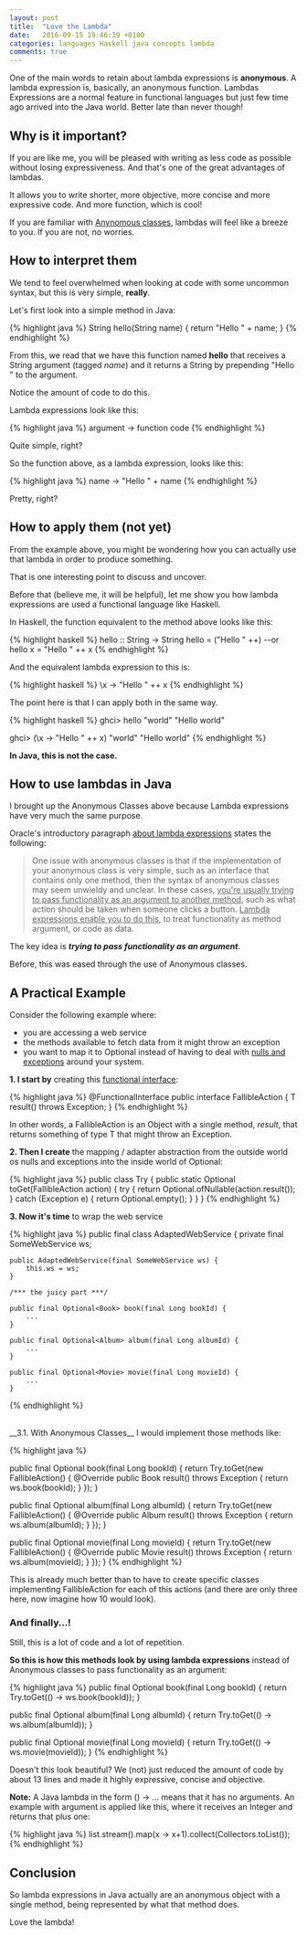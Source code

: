 ```yaml
---
layout: post
title:  "Love the Lambda"
date:   2016-09-15 19:46:39 +0100
categories: languages Haskell java concepts lambda
comments: true
---
```



One of the main words to retain about lambda expressions is __anonymous__. A lambda expression is, basically, an anonymous function. 
Lambdas Expressions are a normal feature in functional languages but just few time ago arrived into the Java world. Better late than never though!

## Why is it important?
If you are like me, you will be pleased with writing as less code as possible without losing expressiveness. And that's one of the great advantages of lambdas.

It allows you to write shorter, more objective, more concise and more expressive code. And more function, which is cool!

If you are familiar with [Anynomous classes](https://www.google.pt/search?client=safari&rls=en&q=anynomous+classes&ie=UTF-8&oe=UTF-8&gfe_rd=cr&ei=FQTbV5ShFajA8geOw7-YBQ), lambdas will feel like a breeze to you. 
If you are not, no worries.

## How to interpret them

We tend to feel overwhelmed when looking at code with some uncommon syntax, but this is very simple, __really__.

Let's first look into a simple method in Java:

{% highlight java %}
String hello(String name) {
    return "Hello " + name;
}
{% endhighlight %}

From this, we read that we have this function named __hello__ that receives a String argument (tagged _name_) and it returns a String by prepending "Hello " to the argument.

Notice the amount of code to do this. 

Lambda expressions look like this:

{% highlight java %}
argument -> function code
{% endhighlight %}

Quite simple, right?

So the function above, as a lambda expression, looks like this:

{% highlight java %}
name -> "Hello " + name
{% endhighlight %}


Pretty, right?


## How to apply them (not yet)

From the example above, you might be wondering how you can actually use that lambda in order to produce something. 

That is one interesting point to discuss and uncover. 

Before that (believe me, it will be helpful), let me show you how lambda expressions are used a functional language like Haskell.

In Haskell, the function equivalent to the method above looks like this:

{% highlight haskell %}
hello :: String -> String
hello = ("Hello " ++)
--or
hello x = "Hello " ++ x 
{% endhighlight %}

And the equivalent lambda expression to this is:

{% highlight haskell %}
\x -> "Hello " ++ x
{% endhighlight %}


The point here is that I can apply both in the same way.

{% highlight haskell %}
ghci> hello "world"
"Hello world"

ghci> (\x -> "Hello " ++ x) "world"
"Hello world"
{% endhighlight %}


__In Java, this is not the case.__

## How to use lambdas in Java

I brought up the Anonymous Classes above because Lambda expressions have very much the same purpose.

Oracle's introductory paragraph [about lambda expressions](http://docs.oracle.com/javase/tutorial/java/javaOO/lambdaexpressions.html) states the following:

<blockquote>
    One issue with anonymous classes is that if the implementation of your anonymous class is very simple, such as an interface that contains only one method, then the syntax of anonymous classes may seem unwieldy and unclear. In these cases, <u>you're usually trying to pass functionality as an argument to another method</u>, such as what action should be taken when someone clicks a button. <u>Lambda expressions enable you to do this</u>, to treat functionality as method argument, or code as data.
</blockquote>

The key idea is **_trying to pass functionality as an argument_**.

Before, this was eased through the use of Anonymous classes.


## A Practical Example

Consider the following example where:

* you are accessing a web service
* the methods available to fetch data from it might throw an exception
* you want to map it to Optional<T> instead of having to deal with [nulls and exceptions](http://nunoalexandre.github.io/2016/08/31/why-optional-is-better-than-null) around your system.


__1. I start by__ creating this [functional interface](http://stackoverflow.com/questions/36881826/what-is-use-of-functional-interface-in-java-8/36882003):

{% highlight java %}
@FunctionalInterface
public interface FallibleAction<T> {
    T result() throws Exception;
}
{% endhighlight %}

In other words, a FallibleAction is an Object with a single method, _result_, that returns something of type T that might throw an Exception.


__2. Then I create__ the mapping / adapter abstraction from the outside world os nulls and exceptions into the inside world of Optional:

{% highlight java %}
public class Try {
    public static <T> Optional<T> toGet(FallibleAction<T> action) {
        try {
            return Optional.ofNullable(action.result());
        } catch (Exception e) {
            return Optional.empty();
        }
    }
}
{% endhighlight %}

__3. Now it's time__ to wrap the web service

{% highlight java %}
public final class AdaptedWebService {
    private final SomeWebService ws; 

    public AdaptedWebService(final SomeWebService ws) {
        this.ws = ws;
    }

    /*** the juicy part ***/

    public final Optional<Book> book(final Long bookId) {
        ...
    }

    public final Optional<Album> album(final Long albumId) {
        ...
    }

    public final Optional<Movie> movie(final Long movieId) {
        ...
    }
{% endhighlight %}

<br>
__3.1. With Anonymous Classes__ I would implement those methods like:

{% highlight java %}

public final Optional<Book> book(final Long bookId) {
    return Try.toGet(new FallibleAction<Book>() {
             @Override
             public Book result() throws Exception {
                 return ws.book(bookId);
             }
        });
}

public final Optional<Album> album(final Long albumId) {
    return Try.toGet(new FallibleAction<Album>() {
             @Override
             public Album result() throws Exception {
                 return ws.album(albumId);
             }
        });
}

public final Optional<Movie> movie(final Long movieId) {
    return Try.toGet(new FallibleAction<Movie>() {
             @Override
             public Movie result() throws Exception {
                 return ws.album(movieId);
             }
        });
}
{% endhighlight %}



This is already much better than to have to create specific classes implementing FallibleAction for each of this actions (and there are only three here, now imagine how 10 would look).

### And finally...!

Still, this is a lot of code and a lot of repetition.

__So this is how this methods look by using lambda expressions__ instead of Anonymous classes to pass functionality as an argument:

{% highlight java %}
public final Optional<Book> book(final Long bookId) {
    return Try.toGet(() -> ws.book(bookId));
}

public final Optional<Album> album(final Long albumId) {
    return Try.toGet(() -> ws.album(albumId));
}

public final Optional<Movie> movie(final Long movieId) {
    return Try.toGet(() -> ws.movie(movieId));
}
{% endhighlight %} 


Doesn't this look beautiful? 
We (not) just reduced the amount of code by about 13 lines and made it highly expressive, concise and objective.

__Note:__
 A Java lambda in the form () -> ... means that it has no arguments.
An example with argument is applied like this, where it receives an Integer and returns that plus one:


{% highlight java %}
list.stream().map(x -> x+1).collect(Collectors.toList());
{% endhighlight %} 

## Conclusion
 
So lambda expressions in Java actually are an anonymous object with a single method, being represented by what that method does. 

Love the lambda!